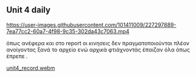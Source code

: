 ## Unit 4 daily


https://user-images.githubusercontent.com/101411009/227297889-7ea77cc2-60a7-4f98-9c35-302da43c7063.mp4

όπως ανέφερα και στο report οι κινησεις δεν πραγματοποιούνται πλέον ανοίγοντας ξανά το αρχείο ενώ αρχικά φτιάχνοντάς έπαιζαν όλα όπως έπρεπε .

[unit4_record.webm](https://user-images.githubusercontent.com/101411009/227310347-19c6991c-d8cf-4a74-aa76-51e331dff1a7.webm)
